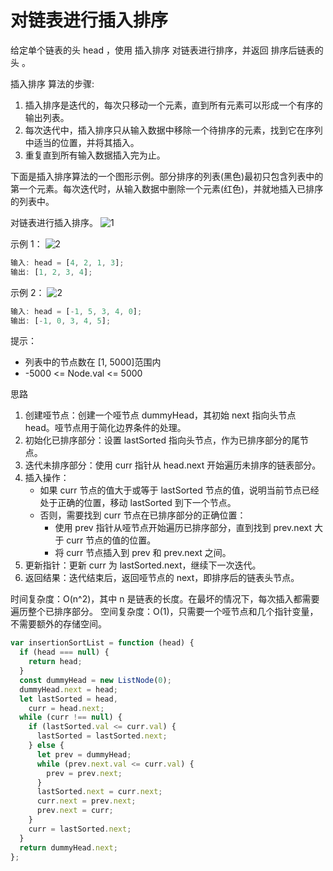 # 对链表进行插入排序

给定单个链表的头 head ，使用 插入排序 对链表进行排序，并返回 排序后链表的头 。

插入排序 算法的步骤:

1. 插入排序是迭代的，每次只移动一个元素，直到所有元素可以形成一个有序的输出列表。
2. 每次迭代中，插入排序只从输入数据中移除一个待排序的元素，找到它在序列中适当的位置，并将其插入。
3. 重复直到所有输入数据插入完为止。

下面是插入排序算法的一个图形示例。部分排序的列表(黑色)最初只包含列表中的第一个元素。每次迭代时，从输入数据中删除一个元素(红色)，并就地插入已排序的列表中。

对链表进行插入排序。
![1](https://pic.leetcode.cn/1724130387-qxfMwx-Insertion-sort-example-300px.gif)

示例 1：
![2](https://pic.leetcode.cn/1724130414-QbPAjl-image.png)

```js
输入: head = [4, 2, 1, 3];
输出: [1, 2, 3, 4];
```

示例 2：
![2](https://pic.leetcode.cn/1724130432-zoOvdI-image.png)

```js
输入: head = [-1, 5, 3, 4, 0];
输出: [-1, 0, 3, 4, 5];
```

提示：

- 列表中的节点数在 [1, 5000]范围内
- -5000 <= Node.val <= 5000

思路

1. 创建哑节点：创建一个哑节点 dummyHead，其初始 next 指向头节点 head。哑节点用于简化边界条件的处理。
2. 初始化已排序部分：设置 lastSorted 指向头节点，作为已排序部分的尾节点。
3. 迭代未排序部分：使用 curr 指针从 head.next 开始遍历未排序的链表部分。
4. 插入操作：
   - 如果 curr 节点的值大于或等于 lastSorted 节点的值，说明当前节点已经处于正确的位置，移动 lastSorted 到下一个节点。
   - 否则，需要找到 curr 节点在已排序部分的正确位置：
     - 使用 prev 指针从哑节点开始遍历已排序部分，直到找到 prev.next 大于 curr 节点的值的位置。
     - 将 curr 节点插入到 prev 和 prev.next 之间。
5. 更新指针：更新 curr 为 lastSorted.next，继续下一次迭代。
6. 返回结果：迭代结束后，返回哑节点的 next，即排序后的链表头节点。

时间复杂度：O(n^2)，其中 n 是链表的长度。在最坏的情况下，每次插入都需要遍历整个已排序部分。
空间复杂度：O(1)，只需要一个哑节点和几个指针变量，不需要额外的存储空间。

```js
var insertionSortList = function (head) {
  if (head === null) {
    return head;
  }
  const dummyHead = new ListNode(0);
  dummyHead.next = head;
  let lastSorted = head,
    curr = head.next;
  while (curr !== null) {
    if (lastSorted.val <= curr.val) {
      lastSorted = lastSorted.next;
    } else {
      let prev = dummyHead;
      while (prev.next.val <= curr.val) {
        prev = prev.next;
      }
      lastSorted.next = curr.next;
      curr.next = prev.next;
      prev.next = curr;
    }
    curr = lastSorted.next;
  }
  return dummyHead.next;
};
```
